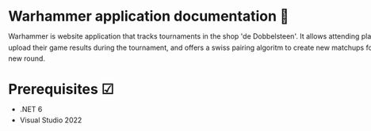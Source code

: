 ﻿<div style="width: 800px; margin: auto;line-height: 160%;">

# Warhammer application documentation 📖
Warhammer is website application that tracks tournaments in the shop 'de Dobbelsteen'.
It allows attending players to upload their game results during the tournament, and offers a swiss pairing algoritm 
to create new matchups for each new round.

# Prerequisites ☑
- .NET 6
- Visual Studio 2022

</div>
